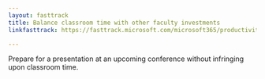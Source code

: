 ```yaml
---
layout: fasttrack
title: Balance classroom time with other faculty investments
linkfasttrack: https://fasttrack.microsoft.com/microsoft365/productivitylibrary/Balance-classroom-time-with-other-faculty-investments 

---
```

Prepare for a presentation at an upcoming conference without infringing upon classroom time.